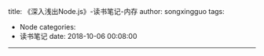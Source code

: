 title: 《深入浅出Node.js》-读书笔记-内存
author: songxingguo
tags:
  - Node
categories:
  - 读书笔记
date: 2018-10-06 00:08:00
---
